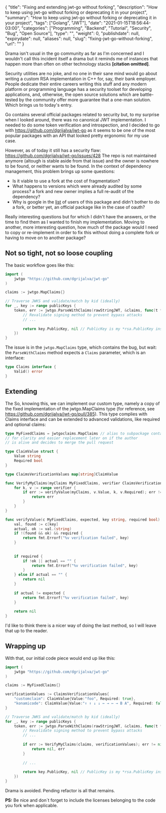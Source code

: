 {
    "title": "Fixing and extending jwt-go without forking",
    "description": "How to keep using jwt-go without forking or deprecating it in your project",
    "summary": "How to keep using jwt-go without forking or deprecating it in your project",
    "tags": ["Golang", "JWT"],
    "date": "2021-01-15T18:56:44-03:00",
    "categories": ["Programming", "Backend", "Tutorial", "Security", "Bug", "Open Source"],
    "type": "",
    "weight": 0,
    "publishdate": null,
    "expirydate": null,
    "aliases": null,
    "slug": "fixing-jwt-go-without-forking",
    "url": ""
}

Drama isn't usual in the go community as far as I'm concerned and I wouldn't call this incident itself a drama but it reminds me of instances that happen more than often on other technology stacks __[citation omitted]__.

Security utilities are no joke, and no one in their sane mind would go about writing a custom RSA implementation in C++ for, say, their bank employer. People dedicate their entire careers writing this stuff and any modern platform or programming language has a security toolset for developing applications, and, otherwise, the open source solutions which are battle-tested by the community offer more guarantee that a one-man solution. Which brings us to today's entry.

Go contains several official packages related to security but, to my surprise when I looked around, there was no canonical JWT implementation. I needed to do some token verification and introspection, and I decided to go with https://github.com/dgrijalva/jwt-go as it seems to be one of the most popular packages  with an API that looked pretty ergonomic for my use case.

However, as of today it still has a security flaw: https://github.com/dgrijalva/jwt-go/issues/428
The repo is not maintained anymore (altough is stable aside from that issue) and the owner is nowhere to be found, or neither wants to be found. In the context of dependency management, this problem brings up some questions:
* Is it viable to use a fork at the cost of fragmentation?
* What happens to versions which were already audited by some process? a fork and new owner implies a full re-audit of the dependency?
* Why is google in the [list](https://pkg.go.dev/github.com/dgrijalva/jwt-go?tab=importedby) of users of this package and didn't bother to do a fork, or better yet, an official package like in the case of oauth?

Really interesting questions but for which I didn't have the answers, or the time to find them as I wanted to finish my implementation. Moving to another, more interesting question, how much of the package would I need to copy or re-implement in order to fix this without doing a complete fork or having to move on to another package?

## Not so tight, not so loose coupling 
The basic workflow goes like this:

```go
import (
    jwtgo "https://github.com/dgrijalva/jwt-go"
)

claims := jwtgo.MapClaims{}

// Traverse JWKS and validate/match by kid (ideally)
for _, key := range publicKeys {
    token, err := jwtgo.ParseWithClaims(rawStringJWT, &claims, func(t *jwtgo.Token) (interface{}, error) {
        // Revalidate signing method to prevent bypass attacks
        // ...
        
        return key.PublicKey, nil // PublicKey is my *rsa.PublicKey instance containing the valid key to verify the token
    })
}
```

The issue is in the `jwtgo.MapClaims` type, which contains the bug, but wait: the `ParseWithClaims` method expects a `Claims` parameter, which is an interface:

```go
type Claims interface {
	Valid() error
}
```

## Extending 
The So, knowing this, we can implement our custom type, namely a copy of the fixed implementation of the jwtgo.MapClaims type (for reference, see https://github.com/dgrijalva/jwt-go/pull/385). This type complies with Claims interface and can be extended to advanced validations, like required and optional claims:

```go
type MyFixedClaims = jwtgoclaims.MapClaims // alias to subpackage containing the fixed claims implementation
// for clarity and easier replacement later on if the author
// is alive and decides to merge the pull request

type ClaimValue struct {
	Value string
	Required bool
}

type ClaimsVerificationValues map[string]ClaimValue

func VerifyMyClaims(myClaims MyFixedClaims, verifier ClaimsVerificationValues) error {
	for k, v := range verifier {
		if err := verifyValue(myClaims, v.Value, k, v.Required); err != nil {
			return err
		}
	}
}

func verifyValue(c MyFixedClaims, expected, key string, required bool) error {
	val, found := c[key]
	actual, ok := val.(string)
	if !(found && ok) && required {
		return fmt.Errorf("%v verification failed", key)
	}
	
	
	if required {
		if !ok || actual == "" {
			return fmt.Errorf("%v verification failed", key)
		}
	} else if actual == "" {
		return nil
	}
	
	if actual != expected {
		return fmt.Errorf("%v verification failed", key)
	}
	
	return nil
}
```

I'd like to think there is a nicer way of doing the last method, so I will leave that up to the reader.

## Wrapping up 
With that, our initial code piece would end up like this:

```go
import (
    jwtgo "https://github.com/dgrijalva/jwt-go"
)

claims := MyFixedClaims{}

verificationValues := ClaimsVerificationValues{
	"customclaim": ClaimValue{Value:"foo", Required: true},
	"konamicode": ClaimValue{Value:"↑ ↑ ↓ ↓ ← → ← → B A", Required: false}
}

// Traverse JWKS and validate/match by kid (ideally)
for _, key := range publicKeys {
    token, err := jwtgo.ParseWithClaims(rawStringJWT, &claims, func(t *jwtgo.Token) (interface{}, error) {
        // Revalidate signing method to prevent bypass attacks
        // ...
        
        if err := VerifyMyClaims(claims, verificationValues); err != nil {
        	return nil, err
        }
        
        // ...
        
        return key.PublicKey, nil // PublicKey is my *rsa.PublicKey instance containing the valid key to verify the token
    })
}
```

Drama is avoided. Pending refactor is all that remains.

**PS:** Be nice and don´t forget to include the licenses belonging to the code you fork when applicable.

